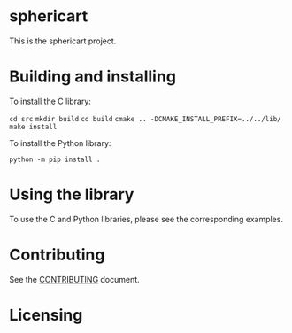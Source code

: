 # sphericart

This is the sphericart project.

# Building and installing

To install the C library:

`cd src`
`mkdir build`
`cd build`
`cmake .. -DCMAKE_INSTALL_PREFIX=../../lib/`
`make install`

To install the Python library:

`python -m pip install .`

# Using the library

To use the C and Python libraries, please see the corresponding examples.

# Contributing

See the [CONTRIBUTING](CONTRIBUTING.md) document.

# Licensing

<!--
Please go to https://choosealicense.com/licenses/ and choose a license that
fits your needs. The recommended license for a project of this type is the
Boost Software License 1.0.
-->
